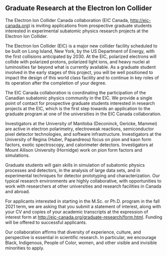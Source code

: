## Graduate Research at the Electron Ion Collider

The Electron Ion Collider Canada collaboration (EIC Canada, http://eic-canada.org) is inviting applications from prospective graduate students interested in experimental subatomic physics research projects at the Electron Ion Collider.

The Electron Ion Collider (EIC) is a major new collider facility scheduled to be built on Long Island, New York, by the US Department of Energy, with the first collisions anticipated by 2030. At the EIC, polarized electrons will collide with polarized protons, polarized light ions, and heavy nuclei at luminosities far beyond what is currently available. As a graduate student involved in the early stages of this project, you will be well positioned to impact the design of this world class facility and to continue in key roles of its operation after the completion of your degree.

The EIC Canada collaboration is coordinating the participation of the Canadian subatomic physics community in the EIC. We provide a single point of contact for prospective graduate students interested in research projects at the EIC, which is the first step towards an application to the graduate program at one of the universities in the EIC Canada collaboration.

Investigators at the University of Manitoba (Deconinck, Gericke, Mammei) are active in electron polarimetry, electroweak reactions, semiconductor pixel detector technologies, and software infrastructure. Investigators at the University of Regina (Huber, Papandreou) focus on pion and kaon form factors, exotic spectroscopy, and calorimeter detectors. Investigators at Mount Allison University (Hornidge) work on pion form factors and simulations.

Graduate students will gain skills in simulation of subatomic physics processes and detectors, in the analysis of large data sets, and in experimental techniques for detector prototyping and characterization. Our typical research environments are highly collaborative, with opportunities to work with researchers at other universities and research facilities in Canada and abroad.

For applicants interested in starting in the M.Sc. or Ph.D. program in the fall 2021 term, we are asking that you submit a statement of interest, along with your CV and copies of your academic transcripts at the expression of interest form at http://eic-canada.org/graduate-research/form.html. Funding will be offered to successful applicants.

Our collaboration affirms that diversity of experience, culture, and perspective is essential in scientific research. In particular, we encourage Black, Indigenous, People of Color, women, and other visible and invisible minorities to apply.
